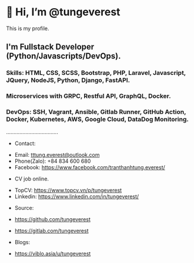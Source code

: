 # 👋 Hi, I’m @tungeverest
This is my profile.

## I'm Fullstack Developer (Python/Javascripts/DevOps).
### Skills: HTML, CSS, SCSS, Bootstrap, PHP, Laravel, Javascript, JQuery, NodeJS, Python, Django, FastAPI.

### Microservices with GRPC, Restful API, GraphQL, Docker.

### DevOps: SSH, Vagrant, Ansible, Gitlab Runner, GitHub Action, Docker, Kubernetes, AWS, Google Cloud, DataDog Monitoring.

...................................

+ Contact:
- Email: tttung.everest@outlook.com
- Phone(Zalo): +84 834 600 680
- Facebook: https://www.facebook.com/tranthanhtung.everest/

+ CV job online.
- TopCV: https://www.topcv.vn/p/tungeverest
- Linkedin: https://www.linkedin.com/in/tungeverest/

+ Source:

- https://github.com/tungeverest

- https://gitlab.com/tungeverest

+ Blogs:
- https://viblo.asia/u/tungeverest

<!---
tungeverest/tungeverest is a ✨ special ✨ repository because its `README.md` (this file) appears on your GitHub profile.
You can click the Preview link to take a look at your changes.
--->
